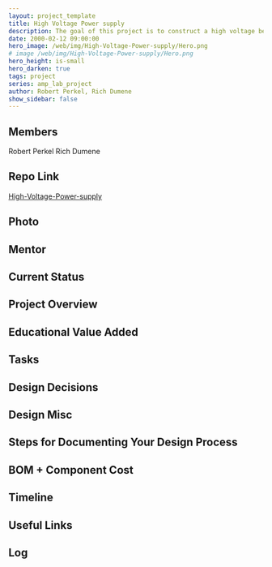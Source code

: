 ```yaml
---
layout: project_template
title: High Voltage Power supply
description: The goal of this project is to construct a high voltage bench power supply with vacuum tubes as the active control element.
date: 2000-02-12 09:00:00
hero_image: /web/img/High-Voltage-Power-supply/Hero.png
# image /web/img/High-Voltage-Power-supply/Hero.png
hero_height: is-small
hero_darken: true
tags: project
series: amp_lab_project
author: Robert Perkel, Rich Dumene
show_sidebar: false
---
```




## Members
Robert Perkel
Rich Dumene

## Repo Link
<a class="button is-link" href="https://github.com/Amp-Lab-at-VT/High-Voltage-Power-supply" >High-Voltage-Power-supply</a>

## Photo

## Mentor

## Current Status

## Project Overview


## Educational Value Added


## Tasks

## Design Decisions

## Design Misc

## Steps for Documenting Your Design Process

## BOM + Component Cost

## Timeline

## Useful Links

## Log
            